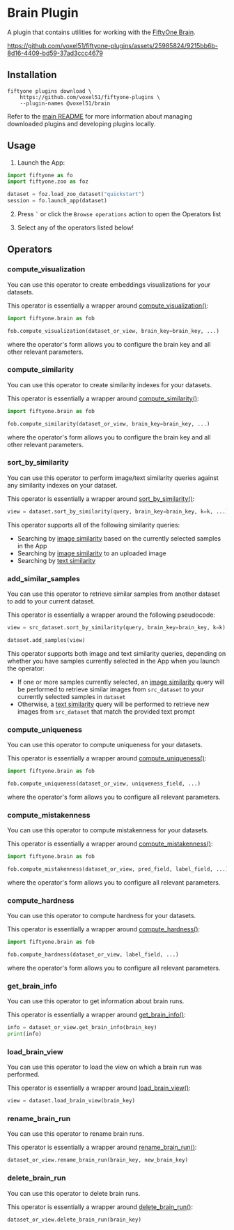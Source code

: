 # Brain Plugin

A plugin that contains utilities for working with the
[FiftyOne Brain](https://docs.voxel51.com/user_guide/brain.html).

https://github.com/voxel51/fiftyone-plugins/assets/25985824/9215bb6b-8d16-4409-bd59-37ad3ccc4679

## Installation

```shell
fiftyone plugins download \
    https://github.com/voxel51/fiftyone-plugins \
    --plugin-names @voxel51/brain
```

Refer to the [main README](https://github.com/voxel51/fiftyone-plugins) for
more information about managing downloaded plugins and developing plugins
locally.

## Usage

1.  Launch the App:

```py
import fiftyone as fo
import fiftyone.zoo as foz

dataset = foz.load_zoo_dataset("quickstart")
session = fo.launch_app(dataset)
```

2.  Press `` ` `` or click the `Browse operations` action to open the Operators
    list

3.  Select any of the operators listed below!

## Operators

### compute_visualization

You can use this operator to create embeddings visualizations for your
datasets.

This operator is essentially a wrapper around
[compute_visualization()](https://docs.voxel51.com/user_guide/brain.html#visualizing-embeddings):

```py
import fiftyone.brain as fob

fob.compute_visualization(dataset_or_view, brain_key=brain_key, ...)
```

where the operator's form allows you to configure the brain key and all other
relevant parameters.

### compute_similarity

You can use this operator to create similarity indexes for your datasets.

This operator is essentially a wrapper around
[compute_similarity()](https://docs.voxel51.com/user_guide/brain.html#similarity):

```py
import fiftyone.brain as fob

fob.compute_similarity(dataset_or_view, brain_key=brain_key, ...)
```

where the operator's form allows you to configure the brain key and all other
relevant parameters.

### sort_by_similarity

You can use this operator to perform image/text similarity queries against any
similarity indexes on your dataset.

This operator is essentially a wrapper around
[sort_by_similarity()](https://docs.voxel51.com/user_guide/brain.html#similarity):

```py
view = dataset.sort_by_similarity(query, brain_key=brain_key, k=k, ...)
```

This operator supports all of the following similarity queries:

-   Searching by
    [image similarity](https://docs.voxel51.com/user_guide/brain.html#image-similarity)
    based on the currently selected samples in the App
-   Searching by
    [image similarity](https://docs.voxel51.com/user_guide/brain.html#image-similarity)
    to an uploaded image
-   Searching by
    [text similarity](https://docs.voxel51.com/user_guide/brain.html#text-similarity)

### add_similar_samples

You can use this operator to retrieve similar samples from another dataset to
add to your current dataset.

This operator is essentially a wrapper around the following pseudocode:

```py
view = src_dataset.sort_by_similarity(query, brain_key=brain_key, k=k)

dataset.add_samples(view)
```

This operator supports both image and text similarity queries, depending on
whether you have samples currently selected in the App when you launch the
operator:

-   If one or more samples currently selected, an
    [image similarity](https://docs.voxel51.com/user_guide/brain.html#image-similarity)
    query will be performed to retrieve similar images from `src_dataset` to
    your currently selected samples in `dataset`
-   Otherwise, a
    [text similarity](https://docs.voxel51.com/user_guide/brain.html#text-similarity)
    query will be performed to retrieve new images from `src_dataset` that
    match the provided text prompt

### compute_uniqueness

You can use this operator to compute uniqueness for your datasets.

This operator is essentially a wrapper around
[compute_uniqueness()](https://docs.voxel51.com/user_guide/brain.html#image-uniqueness):

```py
import fiftyone.brain as fob

fob.compute_uniqueness(dataset_or_view, uniqueness_field, ...)
```

where the operator's form allows you to configure all relevant parameters.

### compute_mistakenness

You can use this operator to compute mistakenness for your datasets.

This operator is essentially a wrapper around
[compute_mistakenness()](https://docs.voxel51.com/user_guide/brain.html#label-mistakes):

```py
import fiftyone.brain as fob

fob.compute_mistakenness(dataset_or_view, pred_field, label_field, ...)
```

where the operator's form allows you to configure all relevant parameters.

### compute_hardness

You can use this operator to compute hardness for your datasets.

This operator is essentially a wrapper around
[compute_hardness()](https://docs.voxel51.com/user_guide/brain.html#sample-hardness):

```py
import fiftyone.brain as fob

fob.compute_hardness(dataset_or_view, label_field, ...)
```

where the operator's form allows you to configure all relevant parameters.

### get_brain_info

You can use this operator to get information about brain runs.

This operator is essentially a wrapper around
[get_brain_info()](https://docs.voxel51.com/api/fiftyone.core.collections.html#fiftyone.core.collections.SampleCollection.get_brain_info):

```py
info = dataset_or_view.get_brain_info(brain_key)
print(info)
```

### load_brain_view

You can use this operator to load the view on which a brain run was performed.

This operator is essentially a wrapper around
[load_brain_view()](https://docs.voxel51.com/api/fiftyone.core.collections.html#fiftyone.core.collections.SampleCollection.load_brain_view):

```py
view = dataset.load_brain_view(brain_key)
```

### rename_brain_run

You can use this operator to rename brain runs.

This operator is essentially a wrapper around
[rename_brain_run()](https://docs.voxel51.com/api/fiftyone.core.collections.html#fiftyone.core.collections.SampleCollection.rename_brain_run):

```py
dataset_or_view.rename_brain_run(brain_key, new_brain_key)
```

### delete_brain_run

You can use this operator to delete brain runs.

This operator is essentially a wrapper around
[delete_brain_run()](https://docs.voxel51.com/api/fiftyone.core.collections.html#fiftyone.core.collections.SampleCollection.delete_brain_run):

```py
dataset_or_view.delete_brain_run(brain_key)
```
